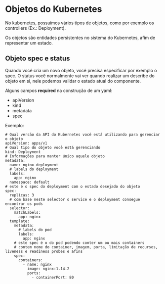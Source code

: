 # Objetos do Kubernetes

No kubernetes, possuímos vários tipos de objetos, como por exemplo os controllers (Ex.: Deployment).

Os objetos são entidades persistentes no sistema do Kubernetes, afim de representar um estado.

## Objeto spec e status

Quando você cria um novo objeto, você precisa especificar por exemplo o spec. O status você normalmente vai ver quando realizar um describe do objeto em si, nele podemos validar o estado atual do componente.

Alguns campos **required** na construção de um yaml:

* apiVersion
* kind
* metadata
* spec

Exemplo:

```
# Qual versão da API do Kubernetes você está utilizando para gerenciar o objeto
apiVersion: apps/v1
# Qual tipo do objeto você está gerenciando
kind: Deployment
# Informações para manter único aquele objeto
metadata:
  name: nginx-deployment
  # labels do deployment
  labels:
    app: nginx
  namespace: default
# este é o spec do deployment com o estado desejado do objeto
spec:
  replicas: 3
  # com base neste selector o service e o deployment consegue encontrar os pods
  selector:
    matchLabels:
      app: nginx
  template:
    metadata:
      # labels do pod
      labels:
        app: nginx
    # este spec é o do pod podendo conter um ou mais containers
    # contem nome do container, imagem, porta, limitação de recursos, liveness e readiness probes e afins
    spec:
      containers:
        - name: nginx
          image: nginx:1.14.2
          ports:
            - containerPort: 80
```
